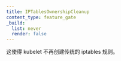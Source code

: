 ```yaml
---
title: IPTablesOwnershipCleanup
content_type: feature_gate
_build:
  list: never
  render: false
---
```


<!--
This causes kubelet to no longer create legacy iptables rules.
-->
这使得 kubelet 不再创建传统的 iptables 规则。
